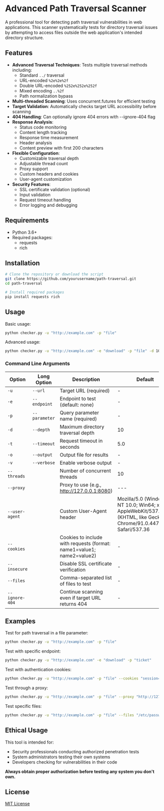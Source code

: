 # Advanced Path Traversal Scanner

A professional tool for detecting path traversal vulnerabilities in web applications. This scanner systematically tests for directory traversal issues by attempting to access files outside the web application's intended directory structure.

## Features

- **Advanced Traversal Techniques**: Tests multiple traversal methods including:
  - Standard `../` traversal
  - URL-encoded `%2e%2e%2f`
  - Double URL-encoded `%252e%252e%252f`
  - Mixed encoding `..%2f`
  - Path normalization bypass
- **Multi-threaded Scanning**: Uses concurrent.futures for efficient testing
- **Target Validation**: Automatically checks target URL accessibility before scanning
- **404 Handling**: Can optionally ignore 404 errors with --ignore-404 flag
- **Response Analysis**: 
  - Status code monitoring
  - Content length tracking
  - Response time measurement
  - Header analysis
  - Content preview with first 200 characters
- **Flexible Configuration**: 
  - Customizable traversal depth
  - Adjustable thread count
  - Proxy support
  - Custom headers and cookies
  - User-agent customization
- **Security Features**: 
  - SSL certificate validation (optional)
  - Input validation
  - Request timeout handling
  - Error logging and debugging

## Requirements

- Python 3.6+
- Required packages:
  - requests
  - rich

## Installation

```bash
# Clone the repository or download the script
git clone https://github.com/yourusername/path-traversal.git
cd path-traversal

# Install required packages
pip install requests rich
```

## Usage

Basic usage:

```bash
python checker.py -u "http://example.com" -p "file"
```

Advanced usage:

```bash
python checker.py -u "http://example.com" -e "download" -p "file" -d 10 --threads 10 --output results.txt --verbose
```

### Command Line Arguments

| Option | Long Option | Description | Default |
|--------|-------------|-------------|----------|
| `-u` | `--url` | Target URL (required) | - |
| `-e` | `--endpoint` | Endpoint to test (default: none) | - |
| `-p` | `--parameter` | Query parameter name (required) | - |
| `-d` | `--depth` | Maximum directory traversal depth | 10 |
| `-t` | `--timeout` | Request timeout in seconds | 5.0 |
| `-o` | `--output` | Output file for results | - |
| `-v` | `--verbose` | Enable verbose output | - |
| `--threads` | | Number of concurrent threads | 10 |
| `--proxy` | | Proxy to use (e.g., http://127.0.0.1:8080) | --- |
| `--user-agent` | | Custom User-Agent header | Mozilla/5.0 (Windows NT 10.0; Win64; x64) AppleWebKit/537.36 (KHTML, like Gecko) Chrome/91.0.4472.124 Safari/537.36 |
| `--cookies` | | Cookies to include with requests (format: name1=value1; name2=value2) | - |
| `--insecure` | | Disable SSL certificate verification | - |
| `--files` | | Comma-separated list of files to test | - |
| `--ignore-404` | | Continue scanning even if target URL returns 404 | - |

## Examples

Test for path traversal in a file parameter:
```bash
python checker.py -u "http://example.com" -p "file"
```

Test with specific endpoint:
```bash
python checker.py -u "http://example.com" -e "download" -p "ticket"
```

Test with authentication cookies:
```bash
python checker.py -u "http://example.com" -p "file" --cookies "session=abc123; auth=xyz789"
```

Test through a proxy:
```bash
python checker.py -u "http://example.com" -p "file" --proxy "http://127.0.0.1:8080"
```

Test specific files:
```bash
python checker.py -u "http://example.com" -p "file" --files "/etc/passwd,wp-config.php,config.php"
```

## Ethical Usage

This tool is intended for:
- Security professionals conducting authorized penetration tests
- System administrators testing their own systems
- Developers checking for vulnerabilities in their code

**Always obtain proper authorization before testing any system you don't own.**

## License

[MIT License](LICENSE)
